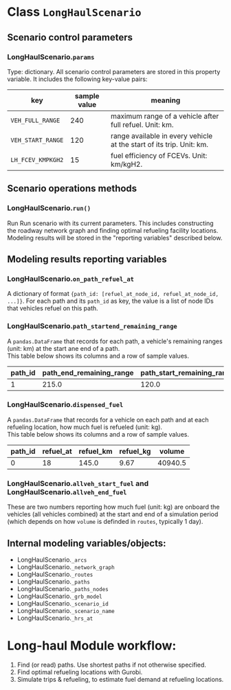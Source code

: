 # Class `LongHaulScenario` 

## Scenario control parameters

### LongHaulScenario.`params`

Type: dictionary.
All scenario control parameters are stored in this property variable.
It includes the following key-value pairs:

| key               | sample value | meaning                                                      |
| ----------------- | ------------ | ------------------------------------------------------------ |
| `VEH_FULL_RANGE`  | 240          | maximum range of a vehicle after full refuel. Unit: km.      |
| `VEH_START_RANGE` | 120          | range available in every vehicle at the start of its trip. Unit: km. |
| `LH_FCEV_KMPKGH2` | 15           | fuel efficiency of FCEVs. Unit: km/kgH2.                     |



## Scenario operations methods

### LongHaulScenario.`run()`

Run Run scenario with its current parameters. This includes constructing the roadway network graph and finding optimal refueling facility locations.
Modeling results will be stored in the "reporting variables" described below.


## Modeling results reporting variables

### LongHaulScenario.`on_path_refuel_at`

A dictionary of format `{path_id: [refuel_at_node_id, refuel_at_node_id, ...]}`. For each path and its `path_id` as key, the value is a list of node IDs that vehicles refuel on this path.

### LongHaulScenario.`path_startend_remaining_range`

A `pandas.DataFrame` that records for each path, a vehicle's remaining ranges (unit: km) at the start ane end of a path.  
This table below shows its columns and a row of sample values.

| path_id 	| path_end_remaining_range 	| path_start_remaining_range 	|
|-----------|---------------------------|-------------------------------|
| 1       	| 215.0                    	| 120.0                      	|

### LongHaulScenario.`dispensed_fuel`

A `pandas.DataFrame` that records for a vehicle on each path and at each refueling location, how much fuel is refueled (unit: kg).  
This table below shows its columns and a row of sample values.

| path_id | refuel_at | refuel_km | refuel_kg | volume  |
|---------|-----------|-----------|-----------|---------|
| 0       | 18        | 145.0     | 9.67      | 40940.5 |

### LongHaulScenario.`allveh_start_fuel`  and  LongHaulScenario.`allveh_end_fuel`

These are two numbers  reporting how much fuel (unit: kg) are onboard the vehicles (all vehicles combined) at the start and end of a simulation period (which depends on how `volume` is definded in `routes`, typically 1 day).


## Internal modeling variables/objects:

- LongHaulScenario.`_arcs`
- LongHaulScenario.`_network_graph`
- LongHaulScenario.`_routes`
- LongHaulScenario.`_paths`
- LongHaulScenario.`_paths_nodes`
- LongHaulScenario.`_grb_model`
- LongHaulScenario.`_scenario_id`
- LongHaulScenario.`_scenario_name`
- LongHaulScenario.`_hrs_at`


# Long-haul Module workflow:

1. Find (or read) paths. Use shortest paths if not otherwise specified.
2. Find optimal refueling locations with Gurobi.
3. Simulate trips & refueling, to estimate fuel demand at refueling locations.
